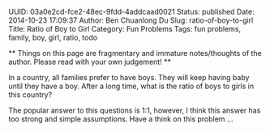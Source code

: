 UUID: 03a0e2cd-fce2-48ec-9fdd-4addcaad0021
Status: published
Date: 2014-10-23 17:09:37
Author: Ben Chuanlong Du
Slug: ratio-of-boy-to-girl
Title: Ratio of Boy to Girl
Category: Fun Problems
Tags: fun problems, family, boy, girl, ratio, todo

**
Things on this page are
fragmentary and immature notes/thoughts of the author.
Please read with your own judgement!
**

In a country, all families prefer to have boys. 
They will keep having baby until they have a boy. 
After a long time, what is the ratio of boys to girls in this country?

The popular answer to this questions is 1:1,
however, I think this answer has too strong and simple assumptions. 
Have a think on this problem ...
